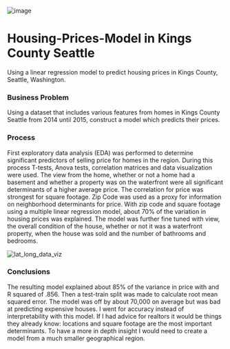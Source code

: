 ![image](https://user-images.githubusercontent.com/61987208/96997285-7f4e8380-14ff-11eb-9e7f-c77fa207dc3b.png)

# Housing-Prices-Model in Kings County Seattle 
Using a linear regression model to predict housing prices in Kings County, Seattle, Washington.

### Business Problem

Using a dataset that includes various features from homes in Kings County Seattle from 2014 until 2015, construct a model which predicts their prices. 

### Process

First exploratory data analysis (EDA) was performed to determine significant predictors of selling price for homes in the region. During this process T-tests, Anova tests, correlation matrices and data visualization were used. The view from the home, whether or not a home had a basement and whether a property was on the waterfront were all significant determinants of a higher average price. The correlation for price was strongest for square footage. Zip Code was used as a proxy for information on neighborhood determinants for price. With zip code and square footage using a multiple linear regression model, about 70% of the variation in housing prices was explained. The model was further fine tuned with view, the overall condition of the house, whether or not it was a waterfront property, when the house was sold and the number of bathrooms and bedrooms. 

![lat_long_data_viz](https://user-images.githubusercontent.com/61987208/96942363-f144af80-14a2-11eb-8637-770cacabc484.png)

### Conclusions

The resulting model explained about 85% of the variance in price with and R squared of .856. Then a test-train split was made to calculate root mean squared error. The model was off by about 70,000 on average but was bad at predicting expensive houses. I went for accuracy instead of interpretability with this model. If I had advice for realtors it would be things they already know: locations and square footage are the most important determinants. To have a more in depth insight I would need to create a model from a much smaller geographical region. 

